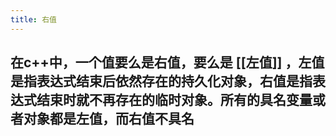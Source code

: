 ```yaml
---
title: 右值
---
```


## 在c++中，一个值要么是右值，要么是 [[左值]] ，左值是指表达式结束后依然存在的持久化对象，右值是指**表达式结束时就不再存在的临时对象**。所有的具名变量或者对象都是左值，而右值不具名
